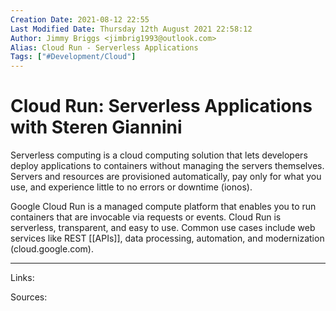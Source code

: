 ```yaml
---
Creation Date: 2021-08-12 22:55
Last Modified Date: Thursday 12th August 2021 22:58:12
Author: Jimmy Briggs <jimbrig1993@outlook.com>
Alias: Cloud Run - Serverless Applications
Tags: ["#Development/Cloud"]
---
```



# Cloud Run: Serverless Applications with Steren Giannini

Serverless computing is a cloud computing solution that lets developers deploy applications to containers without managing the servers themselves. Servers and resources are provisioned automatically, pay only for what you use, and experience little to no errors or downtime (ionos).

Google Cloud Run is a managed compute platform that enables you to run containers that are invocable via requests or events. Cloud Run is serverless, transparent, and easy to use. Common use cases include web services like REST [[APIs]], data processing, automation, and modernization (cloud.google.com).

***

Links: 

Sources:

